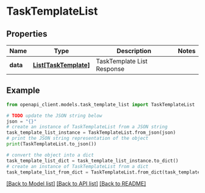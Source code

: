# TaskTemplateList


## Properties

Name | Type | Description | Notes
------------ | ------------- | ------------- | -------------
**data** | [**List[TaskTemplate]**](TaskTemplate.md) | TaskTemplate List Response | 

## Example

```python
from openapi_client.models.task_template_list import TaskTemplateList

# TODO update the JSON string below
json = "{}"
# create an instance of TaskTemplateList from a JSON string
task_template_list_instance = TaskTemplateList.from_json(json)
# print the JSON string representation of the object
print(TaskTemplateList.to_json())

# convert the object into a dict
task_template_list_dict = task_template_list_instance.to_dict()
# create an instance of TaskTemplateList from a dict
task_template_list_from_dict = TaskTemplateList.from_dict(task_template_list_dict)
```
[[Back to Model list]](../README.md#documentation-for-models) [[Back to API list]](../README.md#documentation-for-api-endpoints) [[Back to README]](../README.md)



